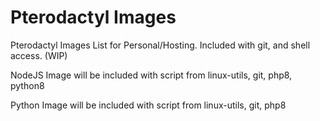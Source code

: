 # Pterodactyl Images
Pterodactyl Images List for Personal/Hosting. Included with git, and shell access. (WIP)

NodeJS Image will be included with script from linux-utils, git, php8, python8

Python Image will be included with script from linux-utils, git, php8
